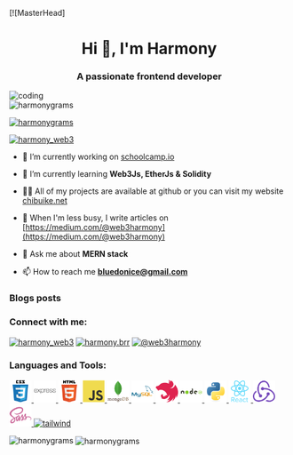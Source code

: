 [![MasterHead]
<h1 align="center">Hi 👋, I'm Harmony</h1>
<h3 align="center">A passionate frontend developer </h3>
<img alt="coding" width="400" align="left" src="https://cdn.dribbble.com/users/1162077/screenshots/3848914/programmer.gif"/>
<p align="left"> <img src="https://komarev.com/ghpvc/?username=harmonygrams&label=Profile%20views&color=0e75b6&style=flat" alt="harmonygrams" /> </p>

<p align="left"> <a href="https://github.com/ryo-ma/github-profile-trophy"><img src="https://github-profile-trophy.vercel.app/?username=harmonygrams" alt="harmonygrams" /></a> </p>

<p align="left"> <a href="https://twitter.com/harmony_web3" target="blank"><img src="https://img.shields.io/twitter/follow/harmony_web3?logo=twitter&style=for-the-badge" alt="harmony_web3" /></a> </p>

- 🔭 I’m currently working on [schoolcamp.io](https://github.com/Harmonygrams/schoolcamp.io)

- 🌱 I’m currently learning **Web3Js, EtherJs & Solidity**

- 👨‍💻 All of my projects are available at github or you can visit my website [chibuike.net](chibuike.net)

- 📝 When I'm less busy, I write articles on [https://medium.com/@web3harmony](https://medium.com/@web3harmony)

- 💬 Ask me about **MERN stack**

- 📫 How to reach me **bluedonice@gmail.com**


### Blogs posts
<!-- BLOG-POST-LIST:START -->
<!-- BLOG-POST-LIST:END -->

<h3 align="left">Connect with me:</h3>
<p align="left">
<a href="https://twitter.com/harmony_web3" target="blank"><img align="center" src="https://raw.githubusercontent.com/rahuldkjain/github-profile-readme-generator/master/src/images/icons/Social/twitter.svg" alt="harmony_web3" height="30" width="40" /></a>
<a href="https://instagram.com/harmony.brr" target="blank"><img align="center" src="https://raw.githubusercontent.com/rahuldkjain/github-profile-readme-generator/master/src/images/icons/Social/instagram.svg" alt="harmony.brr" height="30" width="40" /></a>
<a href="https://medium.com/@web3harmony" target="blank"><img align="center" src="https://raw.githubusercontent.com/rahuldkjain/github-profile-readme-generator/master/src/images/icons/Social/medium.svg" alt="@web3harmony" height="30" width="40" /></a>
</p>

<h3 align="left">Languages and Tools:</h3>
<p align="left"> <a href="https://www.w3schools.com/css/" target="_blank" rel="noreferrer"> <img src="https://raw.githubusercontent.com/devicons/devicon/master/icons/css3/css3-original-wordmark.svg" alt="css3" width="40" height="40"/> </a> <a href="https://expressjs.com" target="_blank" rel="noreferrer"> <img src="https://raw.githubusercontent.com/devicons/devicon/master/icons/express/express-original-wordmark.svg" alt="express" width="40" height="40"/> </a> <a href="https://www.w3.org/html/" target="_blank" rel="noreferrer"> <img src="https://raw.githubusercontent.com/devicons/devicon/master/icons/html5/html5-original-wordmark.svg" alt="html5" width="40" height="40"/> </a> <a href="https://developer.mozilla.org/en-US/docs/Web/JavaScript" target="_blank" rel="noreferrer"> <img src="https://raw.githubusercontent.com/devicons/devicon/master/icons/javascript/javascript-original.svg" alt="javascript" width="40" height="40"/> </a> <a href="https://www.mongodb.com/" target="_blank" rel="noreferrer"> <img src="https://raw.githubusercontent.com/devicons/devicon/master/icons/mongodb/mongodb-original-wordmark.svg" alt="mongodb" width="40" height="40"/> </a> <a href="https://www.mysql.com/" target="_blank" rel="noreferrer"> <img src="https://raw.githubusercontent.com/devicons/devicon/master/icons/mysql/mysql-original-wordmark.svg" alt="mysql" width="40" height="40"/> </a> <a href="https://nestjs.com/" target="_blank" rel="noreferrer"> <img src="https://raw.githubusercontent.com/devicons/devicon/master/icons/nestjs/nestjs-plain.svg" alt="nestjs" width="40" height="40"/> </a> <a href="https://nodejs.org" target="_blank" rel="noreferrer"> <img src="https://raw.githubusercontent.com/devicons/devicon/master/icons/nodejs/nodejs-original-wordmark.svg" alt="nodejs" width="40" height="40"/> </a> <a href="https://www.python.org" target="_blank" rel="noreferrer"> <img src="https://raw.githubusercontent.com/devicons/devicon/master/icons/python/python-original.svg" alt="python" width="40" height="40"/> </a> <a href="https://reactjs.org/" target="_blank" rel="noreferrer"> <img src="https://raw.githubusercontent.com/devicons/devicon/master/icons/react/react-original-wordmark.svg" alt="react" width="40" height="40"/> </a> <a href="https://redux.js.org" target="_blank" rel="noreferrer"> <img src="https://raw.githubusercontent.com/devicons/devicon/master/icons/redux/redux-original.svg" alt="redux" width="40" height="40"/> </a> <a href="https://sass-lang.com" target="_blank" rel="noreferrer"> <img src="https://raw.githubusercontent.com/devicons/devicon/master/icons/sass/sass-original.svg" alt="sass" width="40" height="40"/> </a> <a href="https://tailwindcss.com/" target="_blank" rel="noreferrer"> <img src="https://www.vectorlogo.zone/logos/tailwindcss/tailwindcss-icon.svg" alt="tailwind" width="40" height="40"/> </a> </p>

<p><img align="left" src="https://github-readme-stats.vercel.app/api/top-langs?username=harmonygrams&show_icons=true&locale=en&layout=compact" alt="harmonygrams" /></p>

<p>&nbsp;<img align="center" src="https://github-readme-stats.vercel.app/api?username=harmonygrams&show_icons=true&locale=en" alt="harmonygrams" /></p>
